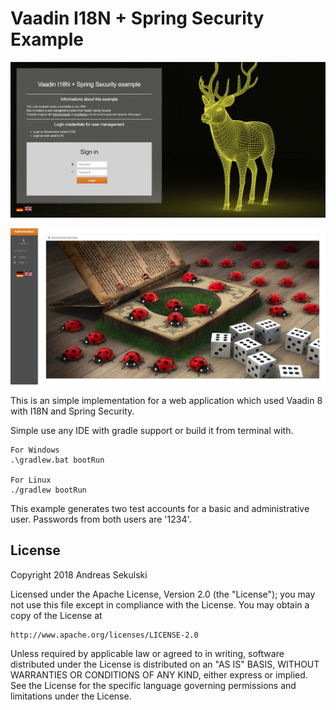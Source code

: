 
# Vaadin I18N + Spring Security Example

![alt text][login]

![alt text][main]

This is an simple implementation for a web application which used Vaadin 8 with I18N and Spring Security.

Simple use any IDE with gradle support or build it from terminal with.

```
For Windows
.\gradlew.bat bootRun

For Linux
./gradlew bootRun
```

This example generates two test accounts for a basic and administrative user.
Passwords from both users are '1234'.

## License

Copyright 2018 Andreas Sekulski

Licensed under the Apache License, Version 2.0 (the "License");
you may not use this file except in compliance with the License.
You may obtain a copy of the License at

    http://www.apache.org/licenses/LICENSE-2.0

Unless required by applicable law or agreed to in writing, software
distributed under the License is distributed on an "AS IS" BASIS,
WITHOUT WARRANTIES OR CONDITIONS OF ANY KIND, either express or implied.
See the License for the specific language governing permissions and
limitations under the License.

[login]: Login.jpg "Login page from example"

[main]: UI.jpg "Sample main user interface for administrator"
